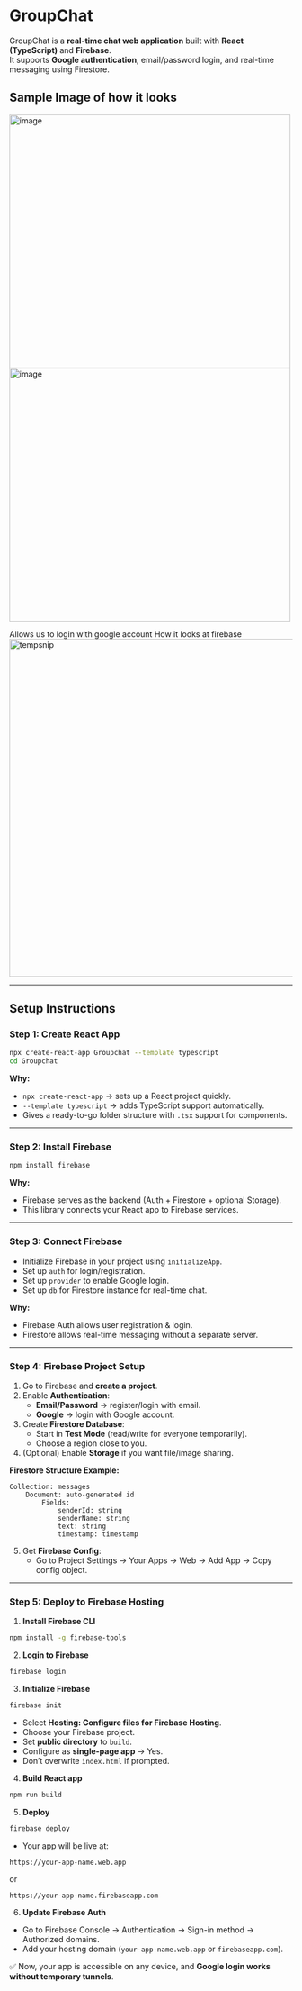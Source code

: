 # GroupChat

GroupChat is a **real-time chat web application** built with **React (TypeScript)** and **Firebase**.  
It supports **Google authentication**, email/password login, and real-time messaging using Firestore.

## Sample Image of how it looks
<img width="500" height="450" alt="image" src="https://github.com/user-attachments/assets/149890be-715c-41c3-bab9-fbbbdfd5e252" />

<img width="500" height="450" alt="image" src="https://github.com/user-attachments/assets/843c8574-8f3d-450f-b502-2ff88fb1c18d" />

Allows us to login with google account
How it looks at firebase
<img width="700" height="600" alt="tempsnip" src="https://github.com/user-attachments/assets/3775f9b6-953c-4f0e-bbe8-9ceb7273aedf" />


---

## **Setup Instructions**

### **Step 1: Create React App**
```bash
npx create-react-app Groupchat --template typescript
cd Groupchat
```
**Why:**  
- `npx create-react-app` → sets up a React project quickly.  
- `--template typescript` → adds TypeScript support automatically.  
- Gives a ready-to-go folder structure with `.tsx` support for components.

---

### **Step 2: Install Firebase**
```bash
npm install firebase
```
**Why:**  
- Firebase serves as the backend (Auth + Firestore + optional Storage).  
- This library connects your React app to Firebase services.

---

### **Step 3: Connect Firebase**
- Initialize Firebase in your project using `initializeApp`.  
- Set up `auth` for login/registration.  
- Set up `provider` to enable Google login.  
- Set up `db` for Firestore instance for real-time chat.  

**Why:**  
- Firebase Auth allows user registration & login.  
- Firestore allows real-time messaging without a separate server.

---

### **Step 4: Firebase Project Setup**
1. Go to Firebase and **create a project**.  
2. Enable **Authentication**:
   - **Email/Password** → register/login with email.  
   - **Google** → login with Google account.  
3. Create **Firestore Database**:
   - Start in **Test Mode** (read/write for everyone temporarily).  
   - Choose a region close to you.  
4. (Optional) Enable **Storage** if you want file/image sharing.  

**Firestore Structure Example:**
```
Collection: messages
    Document: auto-generated id
        Fields:
            senderId: string
            senderName: string
            text: string
            timestamp: timestamp
```

5. Get **Firebase Config**:
   - Go to Project Settings → Your Apps → Web → Add App → Copy config object.

---

### **Step 5: Deploy to Firebase Hosting**
1. **Install Firebase CLI**
```bash
npm install -g firebase-tools
```
2. **Login to Firebase**
```bash
firebase login
```
3. **Initialize Firebase**
```bash
firebase init
```
- Select **Hosting: Configure files for Firebase Hosting**.  
- Choose your Firebase project.  
- Set **public directory** to `build`.  
- Configure as **single-page app** → Yes.  
- Don’t overwrite `index.html` if prompted.

4. **Build React app**
```bash
npm run build
```

5. **Deploy**
```bash
firebase deploy
```

- Your app will be live at:  
```
https://your-app-name.web.app
```
or  
```
https://your-app-name.firebaseapp.com
```

6. **Update Firebase Auth**
- Go to Firebase Console → Authentication → Sign-in method → Authorized domains.  
- Add your hosting domain (`your-app-name.web.app` or `firebaseapp.com`).

✅ Now, your app is accessible on any device, and **Google login works without temporary tunnels**.
